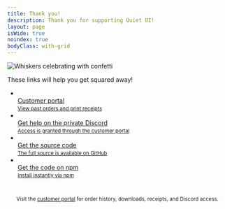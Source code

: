 ```yaml
---
title: Thank you!
description: Thank you for supporting Quiet UI!
layout: page
isWide: true
noindex: true
bodyClass: with-grid
---
```

<p class="purchased-insider">
  Congratulations! You're a Quiet Insider now! Thanks for supporting the project. Access to Discord is granted through the <a href="https://polar.sh/quietui/portal">customer portal</a>. <em>I hope you build something incredible!</em>
</p>

<p class="purchased-figma">
  Congratulations! You just purchased a license for the Figma Starter Kit. Thanks for supporting the project! — <em>I hope you build something incredible!</em>
</p>

<img class="whiskers-center-large" src="/assets/images/whiskers/celebrating.svg" alt="Whiskers celebrating with confetti">
  
These links will help you get squared away!

<ul class="features-grid" aria-label="Features">
  <li>
    <a class="stretch" href="https://polar.sh/quietui/portal" target="_blank" data-no-external>
      <quiet-icon name="receipt" style="color: #4a97f4;"></quiet-icon><br>
      Customer portal<br>
      <small>View past orders and print receipts</small>
    </a>
  </li>
  <li>
    <a class="stretch" href="https://polar.sh/quietui/portal" target="_blank" data-no-external>
      <quiet-icon name="brand-discord" style="color: #5965f2;"></quiet-icon><br>
      Get help on the private Discord<br>
      <small>Access is granted through the customer portal</small>
    </a>
  </li>
  <li>
    <a class="stretch" href="https://github.com/quietui/quiet" target="_blank" data-no-external>
      <quiet-icon name="brand-github" style="color: #848da1;"></quiet-icon><br>
      Get the source code<br>
      <small>The full source is available on GitHub</small>
    </a>
  </li>
  <li>
    <a class="stretch" href="https://www.npmjs.com/package/@quietui/quiet" target="_blank" data-no-external>
      <quiet-icon name="brand-npm" style="color: #ef5755;"></quiet-icon><br>
      Get the code on npm<br>
      <small>Install instantly via npm</small>
    </a>
  </li>
</ul>

<p style="text-align: center; text-wrap: balance; margin-block: 2.5rem 2rem;">
  <small>
    Visit the <a href="https://polar.sh/quietui/portal" target="_blank">customer portal</a> for order history, downloads, receipts, and Discord access.
  </small>
</p>

<script>
  // Check URL parameters and redirect if neither discord nor figma is present
  const urlParams = new URLSearchParams(window.location.search);
  const hasInsider = urlParams.has('insider');
  const hasFigma = urlParams.has('figma');
  
  // Redirect to homepage if neither parameter is present
  if (!hasInsider && !hasFigma) {
    window.location.href = '/';
  }
  
  // Apply the appropriate class based on the parameter
  if (hasFigma) {
    document.documentElement.classList.add('figma');
  } else if (hasInsider) {
    document.documentElement.classList.add('insider');
  }
</script>

<style>
  /* Show/hide content based on purchase type */
  html:not(.figma) .purchased-figma,
  html:not(.insider) .purchased-insider {
    display: none;
  }
  
  /* Show insider content with ?insider */
  html.insider .purchased-insider {
    display: block;
  }
  
  /* Show figma content with ?figma */
  html.figma .purchased-figma {
    display: block;
  }
</style>